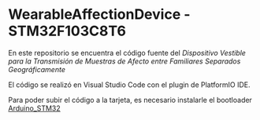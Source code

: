 # WearableAffectionDevice - STM32F103C8T6

En este repositorio se encuentra el código fuente del *Dispositivo Vestible para la Transmisión de Muestras de Afecto entre Familiares Separados Geográficamente*

El código se realizó en Visual Studio Code con el plugin de PlatformIO IDE.

Para poder subir el código a la tarjeta, es necesario instalarle el bootloader [Arduino_STM32](https://github.com/rogerclarkmelbourne/Arduino_STM32)
